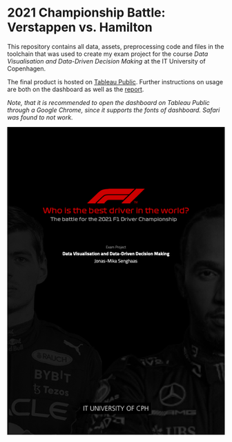 # 2021 Championship Battle: Verstappen vs. Hamilton

This repository contains all data, assets, preprocessing code and files in the toolchain that was used to create my exam project for the course *Data Visualisation and Data-Driven Decision Making* at the IT University of Copenhagen. 

The final product is hosted on [Tableau Public](https://public.tableau.com/app/profile/jonas.mika.senghaas/viz/Verstappenvs_Hamilton/DashboardLarge2). Further instructions on usage are both on the dashboard as well as the [report](report.pdf).

*Note, that it is recommended to open the dashboard on Tableau Public through a Google Chrome, since it supports the fonts of dashboard. Safari was found to not work.*

![Report Title Page](title.png)